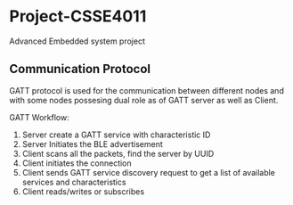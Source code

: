 # Project-CSSE4011

Advanced Embedded system project

## Communication Protocol

GATT protocol is used for the communication between different nodes and with some nodes possesing dual role as of
GATT server as well as Client.

GATT Workflow:

1. Server create a GATT service with characteristic ID
2. Server Initiates the BLE advertisement
3. Client scans all the packets, find the server by UUID
4. Client initiates the connection
5. Client sends GATT service discovery request to get a list of available services and characteristics
6. Client reads/writes or subscribes
